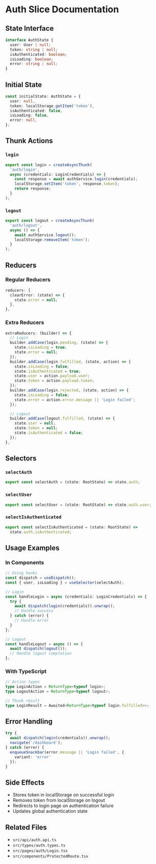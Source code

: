 # Auth Slice Documentation

## State Interface
```typescript
interface AuthState {
  user: User | null;
  token: string | null;
  isAuthenticated: boolean;
  isLoading: boolean;
  error: string | null;
}
```

## Initial State
```typescript
const initialState: AuthState = {
  user: null,
  token: localStorage.getItem('token'),
  isAuthenticated: false,
  isLoading: false,
  error: null,
};
```

## Thunk Actions

### `login`
```typescript
export const login = createAsyncThunk(
  'auth/login',
  async (credentials: LoginCredentials) => {
    const response = await authService.login(credentials);
    localStorage.setItem('token', response.token);
    return response;
  }
);
```

### `logout`
```typescript
export const logout = createAsyncThunk(
  'auth/logout',
  async () => {
    await authService.logout();
    localStorage.removeItem('token');
  }
);
```

## Reducers

### Regular Reducers
```typescript
reducers: {
  clearError: (state) => {
    state.error = null;
  },
},
```

### Extra Reducers
```typescript
extraReducers: (builder) => {
  // Login
  builder.addCase(login.pending, (state) => {
    state.isLoading = true;
    state.error = null;
  });
  builder.addCase(login.fulfilled, (state, action) => {
    state.isLoading = false;
    state.isAuthenticated = true;
    state.user = action.payload.user;
    state.token = action.payload.token;
  });
  builder.addCase(login.rejected, (state, action) => {
    state.isLoading = false;
    state.error = action.error.message || 'Login failed';
  });

  // Logout
  builder.addCase(logout.fulfilled, (state) => {
    state.user = null;
    state.token = null;
    state.isAuthenticated = false;
  });
},
```

## Selectors

### `selectAuth`
```typescript
export const selectAuth = (state: RootState) => state.auth;
```

### `selectUser`
```typescript
export const selectUser = (state: RootState) => state.auth.user;
```

### `selectIsAuthenticated`
```typescript
export const selectIsAuthenticated = (state: RootState) => 
  state.auth.isAuthenticated;
```

## Usage Examples

### In Components
```typescript
// Using hooks
const dispatch = useDispatch();
const { user, isLoading } = useSelector(selectAuth);

// Login
const handleLogin = async (credentials: LoginCredentials) => {
  try {
    await dispatch(login(credentials)).unwrap();
    // Handle success
  } catch (error) {
    // Handle error
  }
};

// Logout
const handleLogout = async () => {
  await dispatch(logout());
  // Handle logout completion
};
```

### With TypeScript
```typescript
// Action types
type LoginAction = ReturnType<typeof login>;
type LogoutAction = ReturnType<typeof logout>;

// Thunk result
type LoginResult = Awaited<ReturnType<typeof login.fulfilled>>;
```

## Error Handling
```typescript
try {
  await dispatch(login(credentials)).unwrap();
  navigate('/dashboard');
} catch (error) {
  enqueueSnackbar(error.message || 'Login failed', { 
    variant: 'error' 
  });
}
```

## Side Effects
- Stores token in localStorage on successful login
- Removes token from localStorage on logout
- Redirects to login page on authentication failure
- Updates global authentication state

## Related Files
- `src/api/auth.api.ts`
- `src/types/auth.types.ts`
- `src/pages/auth/Login.tsx`
- `src/components/ProtectedRoute.tsx`